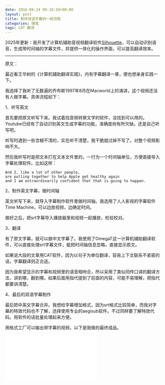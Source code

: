 ```yaml
---
date: 2016-08-24 09:16:50+08:00
layout: post
title: 制作双语字幕的一般流程
categories: 随笔
tags: CAT 翻译
---
```


2025年更新：我开发了计算机辅助音视频翻译软件[Silhouette](https://www.basiccat.org/zh/silhouette/)，可以自动识别语音，生成带时间轴的字幕文件，并提供一体化的操作界面，可以提高翻译效率。

----------

原文：
 
最近看王华树的《计算机辅助翻译实践》，内有字幕翻译一章，便也想亲身实践一下。

我选择了我听了无数遍的乔布斯1997年8月在Macworld上的演讲，这个视频还没有人做字幕。具体流程如下：

1、听写英文

首先要把原文听写下来。我试着找音频转换文字的软件，没找到可以用的。Youtube已经有了自动识别英文生成字幕的功能，准确度尙有所欠缺。还是自己听写吧。

听写时遇到一些含糊不清的，实在听不清楚，我干脆就过掉不写了。对整个视频影响不大。

然后我听写时是把文本打在文本文件里的，一行为一个时间轴单位，方便直接导入字幕处理软件。比如这样：

```
And I, like a lot of other people, 
are pulling together to help Apple get healthy again
and I am extraordinarily confident that that is going to happen.
```

2、制作英文字幕，做时间轴

英文听写下来，就导入字幕制作软件里做时间轴。我选用了人人影视的字幕软件Time Machine，可以边放视频，边确定时间。

做好之后，把srt字幕导入播放器里和视频一起播放，检验校对。

3、翻译

有了原文字幕，就可以做中文字幕了。我使用了OmegaT这一计算机辅助翻译软件，可以直接处理srt字幕文件，能把时间轴信息忽略，直接显示原文。

如果说大段的文章用CAT软件，因为以句子为单位翻译，容易上下文联系不紧密的话，字幕翻译则正合适。

因为我希望显示的字幕和视频里的语音相吻合，所以采用了类似同传口译的翻译方法，讲到哪，翻到哪。如果后面用指代提到了前面的内容，可能不易理解，把指代都要讲清楚。

4、最后的双语字幕制作

最后把中英文字幕合并。我想给字幕增加格式，因为srt格式比较简单，而我对字幕的特效代码也不了解，选择使用专业的aegisub软件。不过同样要了解特效代码。用软件的话批量处理起来方便。

用格式工厂可以输出带字幕的视频，以下是我做的最终成品。

<iframe src="//player.bilibili.com/player.html?aid=5970802&cid=9693866&page=1" scrolling="no" border="0" frameborder="no" framespacing="0" allowfullscreen="true"> </iframe>
